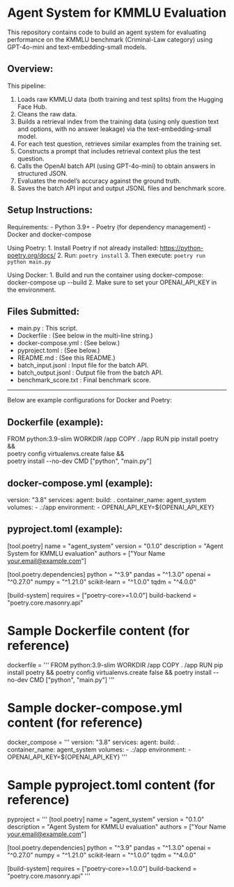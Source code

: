 Agent System for KMMLU Evaluation
===================================

This repository contains code to build an agent system for evaluating performance on the KMMLU benchmark (Criminal-Law category) using GPT-4o-mini and text-embedding-small models.

Overview:
---------
This pipeline:
1. Loads raw KMMLU data (both training and test splits) from the Hugging Face Hub.
2. Cleans the raw data.
3. Builds a retrieval index from the training data (using only question text and options, with no answer leakage) via the text-embedding-small model.
4. For each test question, retrieves similar examples from the training set.
5. Constructs a prompt that includes retrieval context plus the test question.
6. Calls the OpenAI batch API (using GPT-4o-mini) to obtain answers in structured JSON.
7. Evaluates the model’s accuracy against the ground truth.
8. Saves the batch API input and output JSONL files and benchmark score.

Setup Instructions:
-------------------
Requirements:
    - Python 3.9+
    - Poetry (for dependency management)
    - Docker and docker-compose

Using Poetry:
    1. Install Poetry if not already installed: https://python-poetry.org/docs/
    2. Run: `poetry install`
    3. Then execute: `poetry run python main.py`

Using Docker:
    1. Build and run the container using docker-compose:
         docker-compose up --build
    2. Make sure to set your OPENAI_API_KEY in the environment.

Files Submitted:
----------------
- main.py               : This script.
- Dockerfile            : (See below in the multi-line string.)
- docker-compose.yml    : (See below.)
- pyproject.toml        : (See below.)
- README.md             : (See this README.)
- batch_input.jsonl     : Input file for the batch API.
- batch_output.jsonl    : Output file from the batch API.
- benchmark_score.txt   : Final benchmark score.

-------------------------
Below are example configurations for Docker and Poetry:

Dockerfile (example):
---------------------
FROM python:3.9-slim
WORKDIR /app
COPY . /app
RUN pip install poetry && \
    poetry config virtualenvs.create false && \
    poetry install --no-dev
CMD ["python", "main.py"]

docker-compose.yml (example):
-----------------------------
version: "3.8"
services:
  agent:
    build: .
    container_name: agent_system
    volumes:
      - .:/app
    environment:
      - OPENAI_API_KEY=${OPENAI_API_KEY}

pyproject.toml (example):
--------------------------
[tool.poetry]
name = "agent_system"
version = "0.1.0"
description = "Agent System for KMMLU evaluation"
authors = ["Your Name <your.email@example.com>"]

[tool.poetry.dependencies]
python = "^3.9"
pandas = "^1.3.0"
openai = "^0.27.0"
numpy = "^1.21.0"
scikit-learn = "^1.0.0"
tqdm = "^4.0.0"

[build-system]
requires = ["poetry-core>=1.0.0"]
build-backend = "poetry.core.masonry.api"

# Sample Dockerfile content (for reference)
dockerfile = '''
FROM python:3.9-slim
WORKDIR /app
COPY . /app
RUN pip install poetry && poetry config virtualenvs.create false && poetry install --no-dev
CMD ["python", "main.py"]
'''

# Sample docker-compose.yml content (for reference)
docker_compose = '''
version: "3.8"
services:
  agent:
    build: .
    container_name: agent_system
    volumes:
      - .:/app
    environment:
      - OPENAI_API_KEY=${OPENAI_API_KEY}
'''

# Sample pyproject.toml content (for reference)
pyproject = '''
[tool.poetry]
name = "agent_system"
version = "0.1.0"
description = "Agent System for KMMLU evaluation"
authors = ["Your Name <your.email@example.com>"]

[tool.poetry.dependencies]
python = "^3.9"
pandas = "^1.3.0"
openai = "^0.27.0"
numpy = "^1.21.0"
scikit-learn = "^1.0.0"
tqdm = "^4.0.0"

[build-system]
requires = ["poetry-core>=1.0.0"]
build-backend = "poetry.core.masonry.api"
'''
